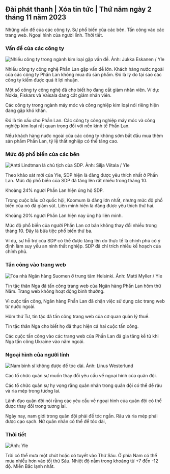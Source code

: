 ## Đài phát thanh \| Xóa tin tức \| Thứ năm ngày 2 tháng 11 năm 2023

Những vấn đề của các công ty. Sự phổ biến của các bên. Tấn công vào các trang web. Ngoại hình của người lính. Thời tiết.

### Vấn đề của các công ty

![Nhiều công ty trong ngành kim loại gặp vấn đề. Ảnh: Jukka Eskanen / Yle](https://images.cdn.yle.fi/image/upload/c_crop,h_2268,w_4031,x_0,y_410/ar_1.7777777777777777,c_fill,g_faces,h_675,w_1200/dpr_1.0/q_auto:eco/f_auto/fl_lossy/v1698216498/39-11907536538b9d499762)

Nhiều công ty công nghệ Phần Lan gặp vấn đề lớn. Khách hàng nước ngoài của các công ty Phần Lan không mua đủ sản phẩm. Đó là lý do tại sao các công ty kiếm được quá ít lợi nhuận.

Một số công ty công nghệ đã cho biết họ đang cắt giảm nhân viên. Ví dụ: Nokia, Fiskars và Vaisala đang cắt giảm nhân viên.

Các công ty trong ngành máy móc và công nghiệp kim loại nói riêng hiện đang gặp khó khăn.

Đó là tin xấu cho Phần Lan. Các công ty công nghiệp máy móc và công nghiệp kim loại rất quan trọng đối với nền kinh tế Phần Lan.

Nếu khách hàng nước ngoài của các công ty không sớm bắt đầu mua thêm sản phẩm Phần Lan, tỷ lệ thất nghiệp có thể tăng cao.

### Mức độ phổ biến của các bên

![Antti Lindtman là chủ tịch của SDP. Ảnh: Silja Viitala / Yle](https://images.cdn.yle.fi/image/upload/c_crop,h_2241,w_3984,x_0,y_0/ar_1.7777777777777777,c_fill,g_faces,h_675,w_1200/dpr_1.0/q_auto:eco/f_auto/fl_lossy/v1696930784/39-118400565251b6be058f)

Theo khảo sát mới của Yle, SDP hiện là đảng được yêu thích nhất ở Phần Lan. Mức độ phổ biến của SDP đã tăng lên rất nhiều trong tháng 10.

Khoảng 24% người Phần Lan hiện ủng hộ SDP.

Trong cuộc bầu cử quốc hội, Koomum là đảng lớn nhất, nhưng mức độ phổ biến của nó đã giảm sút. Liên minh hiện là đảng được yêu thích thứ hai.

Khoảng 20% người Phần Lan hiện nay ủng hộ liên minh.

Mức độ phổ biến của người Phần Lan cơ bản không thay đổi nhiều trong tháng 10. Đây là bữa tiệc phổ biến thứ ba.

Ví dụ, sự hỗ trợ của SDP có thể được tăng lên do thực tế là chính phủ có ý định làm suy yếu an ninh thất nghiệp. SDP đã chỉ trích nhiều kế hoạch của chính phủ.

### Tấn công vào trang web

![Tòa nhà Ngân hàng Suomen ở trung tâm Helsinki. Ảnh: Matti Myller / Yle ](https://images.cdn.yle.fi/image/upload/c_crop,h_1391,w_2472,x_0,y_112/ar_1.7777777777777777,c_fill,g_faces,h_675,w_1200/dpr_1.0/q_auto:eco/f_auto/fl_lossy/v1587997073/39-6686595ea6e8fc70cab)

Tin tặc thân Nga đã tấn công trang web của Ngân hàng Phần Lan hôm thứ Năm. Trang web không hoạt động bình thường.

Vì cuộc tấn công, Ngân hàng Phần Lan đã chặn việc sử dụng các trang web từ nước ngoài.

Hôm thứ Tư, tin tặc đã tấn công trang web của cơ quan quản lý thuế.

Tin tặc thân Nga cho biết họ đã thực hiện cả hai cuộc tấn công.

Các cuộc tấn công vào các trang web của Phần Lan đã gia tăng kể từ khi Nga tấn công Ukraine vào năm ngoái.

### Ngoại hình của người lính

![Nam binh sĩ không được để tóc dài. Ảnh: Linus Westerlund](https://images.cdn.yle.fi/image/upload/c_crop,h_3375,w_6000,x_0,y_522/ar_1.7777777777777777,c_fill,g_faces,h_675,w_1200/dpr_1.0/q_auto:sinhthái/f_auto/fl_lossy/v1688460639/39-113784464a3db01e8a65)

Các tổ chức quân sự muốn thay đổi yêu cầu về ngoại hình của quân đội.

Các tổ chức quân sự hy vọng rằng quân nhân trong quân đội có thể để râu và ria mép trong tương lai.

Lãnh đạo quân đội nói rằng các yêu cầu về ngoại hình của quân đội có thể được thay đổi trong tương lai.

Ngày nay, nam giới trong quân đội phải để tóc ngắn. Râu và ria mép phải được cạo sạch. Nữ quân nhân có thể để tóc dài,

### Thời tiết

![ Ảnh: Yle](https://images.cdn.yle.fi/image/upload/c_crop,h_1080,w_1919,x_0,y_0/ar_1.7777777777777777,c_fill,g_faces,h_675,w_1200/dpr_1.0/q_auto:eco/f_auto/fl_lossy/v1698940434/39-11951316543c5fbc620f)

Trời có thể mưa một chút hoặc có tuyết vào Thứ Sáu. Ở phía Nam có thể mưa nhiều hơn vào tối thứ Sáu. Nhiệt độ nằm trong khoảng từ +7 đến -12 độ. Miền Bắc lạnh nhất.